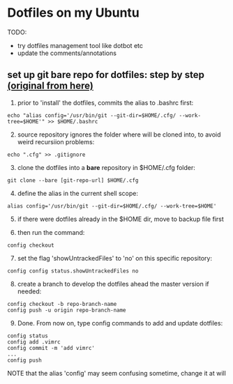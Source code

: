 # Dotfiles on my Ubuntu
TODO:
  - try dotfiles management tool like dotbot etc
  - update the comments/annotations

## set up git bare repo for dotfiles: step by step [(original from here)](https://www.atlassian.com/git/tutorials/dotfiles)
1. prior to 'install' the dotfiles, commits the alias to .bashrc first:
 ```shell
echo "alias config='/usr/bin/git --git-dir=$HOME/.cfg/ --work-tree=$HOME'" >> $HOME/.bashrc
```
2. source repository ignores the folder where will be cloned into, to avoid
   weird recursiion problems:
```shell
echo ".cfg" >> .gitignore
```
3. clone the dotfiles into a **bare** repository in \$HOME/.cfg folder:
```shell
git clone --bare [git-repo-url] $HOME/.cfg
```
4. define the alias in the current shell scope:
```shell
alias config='/usr/bin/git --git-dir=$HOME/.cfg/ --work-tree=$HOME'
```
5. if there were dotfiles already in the \$HOME dir, move to backup file first

6. then run the command:
```shell
config checkout
```
7. set the flag 'showUntrackedFiles' to 'no' on this specific repository:
```shell
config config status.showUntrackedFiles no
```
8. create a branch to develop the dotfiles ahead the master version if needed:
```shell
config checkout -b repo-branch-name
config push -u origin repo-branch-name
```
9. Done. From now on, type config commands to add and update dotfiles:
```shell
config status
config add .vimrc
config commit -m 'add vimrc'
...
config push
```
NOTE that the alias 'config' may seem confusing sometime, change it at will
